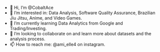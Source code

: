 - 👋 Hi, I’m @CobaltAce
- 👀 I’m interested in: Data Analysis, Software Quality Assurance, Brazilian Jiu Jitsu, Anime, and Video Games.
- 🌱 I’m currently learning Data Analytics from Google and Trading/Investing.
- 💞️ I’m looking to collaborate on and learn more about datasets and the analysis process.
- 📫 How to reach me: @ami_elle4 on instagram.

<!---
CobaltAce/CobaltAce is a ✨ special ✨ repository because its `README.md` (this file) appears on your GitHub profile.
You can click the Preview link to take a look at your changes.
--->
